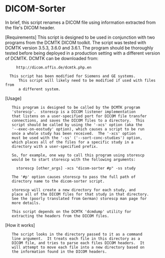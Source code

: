 DICOM-Sorter
============
In brief, this script renames a DICOM file using information extracted from the file's DICOM header.

[Requirements]
       This script is designed to be used in conjunction with two
       programs from the DCMTK DICOM toolkit. The script was tested
       with DCMTK version 3.5.3, 3.6.0 and 3.6.1. The program should be 
       thoroughly tested before being deployed in a production setting 
       with a different version of DCMTK. DCMTK can be downloaded from:

         http://dicom.offis.de/dcmtk.php.en

      This script has been modified for Siemens and GE systems. 
		  This script will likely need to be modified if used with files from 
		  a different system.

[Usage]

       This program is designed to be called by the DCMTK program
       'storescp'.  storescp is a DICOM listener implementation
       that listens on a user-specified port for DICOM file transfer
       connections, and saves the DICOM files to a directory.  This
       script should be called by using the '-xcs' option (aka the
       '--exec-on-eostudy' option), which causes a script to be run
       once a whole study has been received.  The '-xcs' option
       must be used with the '-ss' ('--sort-conc-studies') option,
       which places all of the files for a specific study in a
       directory with a user-specified prefix.

       So, for example, one way to call this program using storescp 
       would be to start storescp with the following arguments:

         storescp [other_args] -xcs "dicom-sorter #p" -ss study

       The '#p' option causes storescp to pass the full path of
       directory name to the dicom-sorter script.  

       storescp will create a new directory for each study, and 
       place all of the DICOM files for that study in that directory.
       See the (poorly translated from German) storescp man page for 
       more details.

       This script depends on the DCMTK 'dcmdump' utility for 
       extracting the headers from the DICOM files.

[How it works]

       The script looks in the directory passed to it as a command
       line argument.  It treats each file in this directory as a 
       DICOM file, and tries to parse each files DICOM headers.  It
       will attempt to move each file into a new directory based on
       the information found in the DICOM headers.
